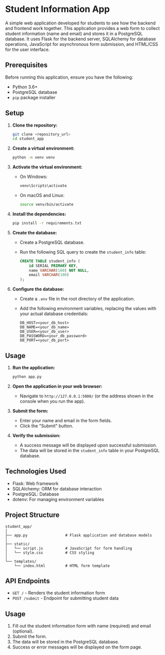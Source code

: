 # Student Information App

A simple web application developed for students to see how the backend and frontend work together. This application provides a web form to collect student information (name and email) and stores it in a PostgreSQL database. It uses Flask for the backend server, SQLAlchemy for database operations, JavaScript for asynchronous form submission, and HTML/CSS for the user interface.

## Prerequisites

Before running this application, ensure you have the following:

-   Python 3.6+
-   PostgreSQL database
-   `pip` package installer

## Setup

1.  **Clone the repository:**

    ```bash
    git clone <repository_url>
    cd student_app
    ```

2.  **Create a virtual environment:**

    ```bash
    python -m venv venv
    ```

3.  **Activate the virtual environment:**

    -   On Windows:

        ```bash
        venv\Scripts\activate
        ```

    -   On macOS and Linux:

        ```bash
        source venv/bin/activate
        ```

4.  **Install the dependencies:**

    ```bash
    pip install -r requirements.txt
    ```
5. **Create the database:**

    -   Create a PostgreSQL database.
    -   Run the following SQL query to create the `student_info` table:

        ```sql
        CREATE TABLE student_info (
            id SERIAL PRIMARY KEY,
            name VARCHAR(100) NOT NULL,
            email VARCHAR(100)
        );
        ```

6.  **Configure the database:**

    -   Create a `.env` file in the root directory of the application.
    -   Add the following environment variables, replacing the values with your actual database credentials:

        ```
        DB_HOST=<your_db_host>
        DB_NAME=<your_db_name>
        DB_USER=<your_db_user>
        DB_PASSWORD=<your_db_password>
        DB_PORT=<your_db_port>
        ```

## Usage

1.  **Run the application:**

    ```bash
    python app.py
    ```

2.  **Open the application in your web browser:**

    -   Navigate to `http://127.0.0.1:5000/` (or the address shown in the console when you run the app).

3.  **Submit the form:**

    -   Enter your name and email in the form fields.
    -   Click the "Submit" button.

4.  **Verify the submission:**

    -   A success message will be displayed upon successful submission.
    -   The data will be stored in the `student_info` table in your PostgreSQL database.

## Technologies Used

-   Flask: Web framework
-   SQLAlchemy: ORM for database interaction
-   PostgreSQL: Database
-   dotenv: For managing environment variables

## Project Structure

```
student_app/
│
├── app.py                 # Flask application and database models
│
├── static/
│   └── script.js          # JavaScript for form handling
│   └── style.css          # CSS styling
│
└── templates/
    └── index.html         # HTML form template
```

## API Endpoints

- `GET /` - Renders the student information form
- `POST /submit` - Endpoint for submitting student data

## Usage

1. Fill out the student information form with name (required) and email (optional).
2. Submit the form.
3. The data will be stored in the PostgreSQL database.
4. Success or error messages will be displayed on the form page.
